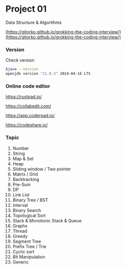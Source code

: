 # Project 01

Data Structure & Algorithms

[https://gitorko.github.io/grokking-the-coding-interview/](https://gitorko.github.io/grokking-the-coding-interview/)

### Version

Check version

```bash
$java --version
openjdk version "21.0.3" 2024-04-16 LTS
```

### Online code editor

https://rustpad.io/

https://collabedit.com/

https://app.coderpad.io/

https://codeshare.io/

### Topic

01. Number
02. String
03. Map & Set
04. Heap
05. Sliding window / Two pointer
06. Matrix / Grid
07. Backtracking
08. Pre-Sum
09. DP
10. Link List
11. Binary Tree / BST
12. Interval
13. Binary Search
14. Topological Sort
15. Stack & Monotonic Stack & Queue
16. Graphs
17. Thread
18. Greedy
19. Segment Tree
20. Prefix Tree / Trie
21. Cyclic sort
22. Bit Manipulation
25. Generic
